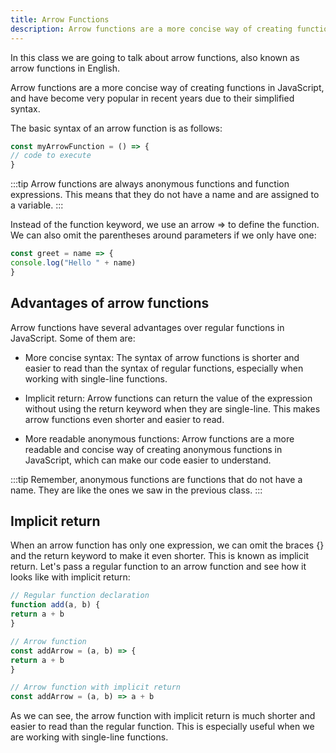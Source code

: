 ```yaml
---
title: Arrow Functions
description: Arrow functions are a more concise way of creating functions in JavaScript, and have become very popular in recent years due to their simplified syntax.
---
```


In this class we are going to talk about arrow functions, also known as arrow functions in English.

Arrow functions are a more concise way of creating functions in JavaScript, and have become very popular in recent years due to their simplified syntax.

The basic syntax of an arrow function is as follows:

``` js title="Arrow Function"
const myArrowFunction = () => {
// code to execute
}
```

:::tip
Arrow functions are always anonymous functions and function expressions. This means that they do not have a name and are assigned to a variable.
:::

Instead of the function keyword, we use an arrow => to define the function. We can also omit the parentheses around parameters if we only have one:

``` js title="Arrow Function Example"
const greet = name => {
console.log("Hello " + name)
}
```

## Advantages of arrow functions
Arrow functions have several advantages over regular functions in JavaScript. Some of them are:

- More concise syntax: The syntax of arrow functions is shorter and easier to read than the syntax of regular functions, especially when working with single-line functions.

- Implicit return: Arrow functions can return the value of the expression without using the return keyword when they are single-line. This makes arrow functions even shorter and easier to read.

- More readable anonymous functions: Arrow functions are a more readable and concise way of creating anonymous functions in JavaScript, which can make our code easier to understand.

:::tip
Remember, anonymous functions are functions that do not have a name. They are like the ones we saw in the previous class.
:::

## Implicit return
When an arrow function has only one expression, we can omit the braces {} and the return keyword to make it even shorter. This is known as implicit return. Let's pass a regular function to an arrow function and see how it looks like with implicit return:

``` js title="Implicit return"
// Regular function declaration
function add(a, b) {
return a + b
}

// Arrow function
const addArrow = (a, b) => {
return a + b
}

// Arrow function with implicit return
const addArrow = (a, b) => a + b
```

As we can see, the arrow function with implicit return is much shorter and easier to read than the regular function. This is especially useful when we are working with single-line functions.